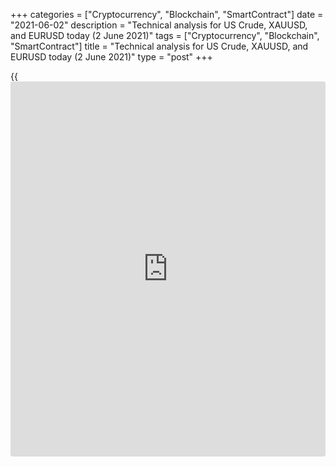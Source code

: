 +++
categories = ["Cryptocurrency", "Blockchain", "SmartContract"]
date = "2021-06-02"
description = "Technical analysis for US Crude, XAUUSD, and EURUSD today (2 June 2021)"
tags = ["Cryptocurrency", "Blockchain", "SmartContract"]
title = "Technical analysis for US Crude, XAUUSD, and EURUSD today (2 June 2021)"
type = "post"
+++

{{<iframe id="large-banner" src="https://www.bounty.group/#slide=16.0" width="100%" height="600" scrolling="no" style="border: 0px solid rgb(216, 221, 230); border-radius: 3px;">}}

2021-06-02

2021-06-02

Short-term analysis for oil, gold, and EURUSD for 02.06.2021Alex
Rodionov

I welcome my fellow traders! I have made a price forecast for US Crude,
XAUUSD, and EURUSD using a combination of margin zones methodology and
technical analysis. Based on the market analysis, I suggest entry
signals for intraday traders.

Yesterday, oil broke out the Target Zone 67.34 - 66.81.

The article covers the following subjects:

## Oil price forecast for today: USCrude analysis

Yesterday, oil broke out the Target Zone 67.34 - 66.81. The short-term
trend is up. Consequently, the new target for purchases is the Gold Zone
69.73 - 69.46.

Yesterday, the price corrected to the Additional Zone 67.43 - 67.30.
While the zone is being held, it is profitable to look for purchases
according to the pattern. The main buy target will be to update the June
1st high.

A breakout of the Additional Zone is required for sales. In this case,
expect a correction to the trend key support 66.10 - 65.84.

### [USCrude][1] trading ideas for today:

Buy according to the pattern in Additional Zone 67.43 - 67.30.
TakeProfit: 68.62. StopLoss: according to the pattern rules.

* * *

## Gold price forecast for today: XAUUSD analysis

Gold price is correcting to a short-term uptrend and is currently
testing key support. The zone of 1894 - 1889 serves as a key support.
While the zone is being held, it is profitable to look for purchases
according to the pattern with the target at yesterday's high + Gold Zone
1923 - 1921.

If the key support is broken out, the trend will reverse down, so look
for sales to the lower Target Zone 1871 - 1867.

### [XAUUSD][2] trading ideas for today:

Open buy positions according to the pattern in 1894 - 1889. TakeProfit:
1915. StopLoss: according to the pattern rules.

* * *

## Euro/Dollar forecast for today: EURUSD analysis

Yesterday, euro traders tried to break out the short-term downtrend's
key resistance but unsuccessful. The US trading session closed inside
the Intermediary Zone 1.2229 - 1.2220. For today, selling priority
remains. The target for sales is May 28 low. The second target is the
lower Target Zone 1.2090 - 1.2072.

A trend reversal up is required for purchases. To do this, buyers need
to break out the Intermediary Zone and close the price at the US trading
session higher. In this case, the target will be the upper Target Zone
1.2326 - 1.2308.

### [EURUSD][3] trading ideas for today:

Sell according to the pattern in Intermediary Zone 1.2229 - 1.2220.
TakeProfit: 1.2134. StopLoss: according to the pattern rules.

* * *

P.S. Did you like my article? Share it in social networks: it will be
the best “thank you" :)

Ask me questions and comment below. I’ll be glad to answer your
questions and give necessary explanations.

 **Useful links:**

  * I recommend trying to trade with a reliable broker [here][4]. The system allows you to trade by yourself or copy successful traders from all across the globe.
  * Use my promo-code BLOG for getting deposit bonus 50% on LiteForex platform. Just enter this code in the appropriate field while [depositing][5] your trading account.
  * Telegram chat for traders: <t.me/liteforexengchat>. We are sharing the signals and trading experience
  * Telegram channel with high-quality analytics, Forex reviews, training articles, and other useful things for traders <t.me/liteforex>

## Price chart of USCrude in real time mode

The content of this article reflects the author’s opinion and does not
necessarily reflect the official position of LiteForex. The material
published on this page is provided for informational purposes only and
should not be considered as the provision of investment advice for the
purposes of Directive 2004/39/EC.

Rate this article:

{{value}}

( {{count}} {{title}} )

   1. my.liteforex.com/trading?type=oil
   2. my.liteforex.com/trading/chart?symbol=XAUUSD&returnUrl=true
   3. my.liteforex.com/trading/chart?symbol=EURUSD&returnUrl=true
   4. my.liteforex.com/?category=analysts-opinions&slug=short-term-analysis-for-oil-gold-and-eurusd-for-02062021&openPopup=%2Fregistration%2Fpopup&utm_source=blog&utm_medium=article&utm_campaign=bonus
   5. my.liteforex.com/deposit/?category=analysts-opinions&slug=short-term-analysis-for-oil-gold-and-eurusd-for-02062021&promo_code=BLOG&utm_source=blog&utm_medium=article&utm_campaign=bonus